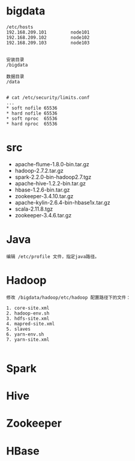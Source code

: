 
# bigdata

```
/etc/hosts
192.168.209.101         node101
192.168.209.102         node102
192.168.209.103         node103


安装目录
/bigdata

数据目录
/data


# cat /etc/security/limits.conf
...
* soft nofile 65536
* hard nofile 65536
* soft nproc  65536
* hard nproc  65536

```


# src
- apache-flume-1.8.0-bin.tar.gz
- hadoop-2.7.2.tar.gz
- spark-2.2.0-bin-hadoop2.7.tgz
- apache-hive-1.2.2-bin.tar.gz
- hbase-1.2.6-bin.tar.gz
- zookeeper-3.4.10.tar.gz
- apache-kylin-2.6.4-bin-hbase1x.tar.gz
- scala-2.11.8.tgz
- zookeeper-3.4.6.tar.gz

# Java

```
编辑 /etc/profile 文件，指定java路径。

```

# Hadoop

```
修改 /bigdata/hadoop/etc/hadoop 配置路径下的文件：

1. core-site.xml
2. hadoop-env.sh
3. hdfs-site.xml
4. mapred-site.xml
5. slaves
6. yarn-env.sh
7. yarn-site.xml


```

# Spark


# Hive


# Zookeeper


# HBase


